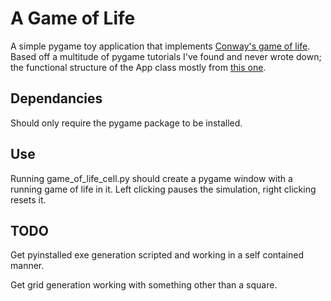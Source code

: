 # A Game of Life

A simple pygame toy application that implements [Conway's game of life](https://en.wikipedia.org/wiki/Conway%27s_Game_of_Life). Based off a multitude of pygame tutorials I've found and never wrote down; the functional structure of the App class mostly from [this one](http://pygametutorials.wikidot.com/tutorials-basic).

## Dependancies

Should only require the pygame package to be installed.

## Use

Running game_of_life_cell.py should create a pygame window with a running game of life in it. Left clicking pauses the simulation, right clicking resets it.

## TODO

Get pyinstalled exe generation scripted and working in a self contained manner.

Get grid generation working with something other than a square.